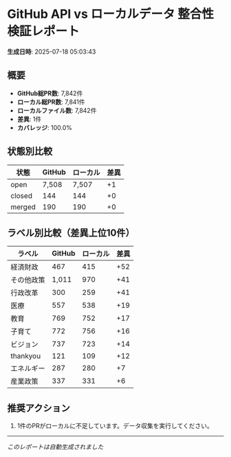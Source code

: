 # GitHub API vs ローカルデータ 整合性検証レポート

**生成日時**: 2025-07-18 05:03:43

## 概要

- **GitHub総PR数**: 7,842件
- **ローカル総PR数**: 7,841件
- **ローカルファイル数**: 7,842件
- **差異**: 1件
- **カバレッジ**: 100.0%

## 状態別比較

| 状態 | GitHub | ローカル | 差異 |
|------|--------|----------|------|
| open | 7,508 | 7,507 | +1 |
| closed | 144 | 144 | +0 |
| merged | 190 | 190 | +0 |

## ラベル別比較（差異上位10件）

| ラベル | GitHub | ローカル | 差異 |
|--------|--------|----------|------|
| 経済財政 | 467 | 415 | +52 |
| その他政策 | 1,011 | 970 | +41 |
| 行政改革 | 300 | 259 | +41 |
| 医療 | 557 | 538 | +19 |
| 教育 | 769 | 752 | +17 |
| 子育て | 772 | 756 | +16 |
| ビジョン | 737 | 723 | +14 |
| thankyou | 121 | 109 | +12 |
| エネルギー | 287 | 280 | +7 |
| 産業政策 | 337 | 331 | +6 |

## 推奨アクション

1. 1件のPRがローカルに不足しています。データ収集を実行してください。

---
*このレポートは自動生成されました*